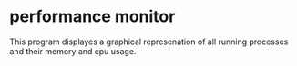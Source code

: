 # performance monitor
This program displayes a graphical represenation of all running processes and their memory and cpu usage.
